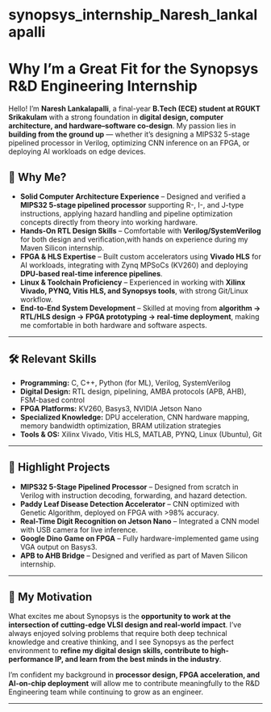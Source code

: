 # synopsys_internship_Naresh_lankalapalli
# Why I’m a Great Fit for the Synopsys R\&D Engineering Internship

Hello! I’m **Naresh Lankalapalli**, a final-year **B.Tech (ECE) student at RGUKT Srikakulam** with a strong foundation in **digital design, computer architecture, and hardware–software co-design**.
My passion lies in **building from the ground up** — whether it’s designing a MIPS32 5-stage pipelined processor in Verilog, optimizing CNN inference on an FPGA, or deploying AI workloads on edge devices.

## 🎯 Why Me?

* **Solid Computer Architecture Experience** – Designed and verified a **MIPS32 5-stage pipelined processor** supporting R-, I-, and J-type instructions, applying hazard handling and pipeline optimization concepts directly from theory into working hardware.
* **Hands-On RTL Design Skills** – Comfortable with **Verilog/SystemVerilog** for both design and verification,with hands on experience during my Maven Silicon internship.
* **FPGA & HLS Expertise** – Built custom accelerators using **Vivado HLS** for AI workloads, integrating with Zynq MPSoCs (KV260) and deploying **DPU-based real-time inference pipelines**.
* **Linux & Toolchain Proficiency** – Experienced in working with **Xilinx Vivado, PYNQ, Vitis HLS, and Synopsys tools**, with strong Git/Linux workflow.
* **End-to-End System Development** – Skilled at moving from **algorithm → RTL/HLS design → FPGA prototyping → real-time deployment**, making me comfortable in both hardware and software aspects.

---

## 🛠️ Relevant Skills

* **Programming:** C, C++, Python (for ML), Verilog, SystemVerilog
* **Digital Design:** RTL design, pipelining, AMBA protocols (APB, AHB), FSM-based control
* **FPGA Platforms:** KV260, Basys3, NVIDIA Jetson Nano
* **Specialized Knowledge:** DPU acceleration, CNN hardware mapping, memory bandwidth optimization, BRAM utilization strategies
* **Tools & OS:** Xilinx Vivado, Vitis HLS, MATLAB, PYNQ, Linux (Ubuntu), Git

---

## 📌 Highlight Projects

* **MIPS32 5-Stage Pipelined Processor** – Designed from scratch in Verilog with instruction decoding, forwarding, and hazard detection.
* **Paddy Leaf Disease Detection Accelerator** – CNN optimized with Genetic Algorithm, deployed on FPGA with >98% accuracy.
* **Real-Time Digit Recognition on Jetson Nano** – Integrated a CNN model with USB camera for live inference.
* **Google Dino Game on FPGA** – Fully hardware-implemented game using VGA output on Basys3.
* **APB to AHB Bridge** – Designed and verified as part of Maven Silicon internship.

---

## 🚀 My Motivation

What excites me about Synopsys is the **opportunity to work at the intersection of cutting-edge VLSI design and real-world impact**. I’ve always enjoyed solving problems that require both deep technical knowledge and creative thinking, and I see Synopsys as the perfect environment to **refine my digital design skills, contribute to high-performance IP, and learn from the best minds in the industry**.

I’m confident my background in **processor design, FPGA acceleration, and AI-on-chip deployment** will allow me to contribute meaningfully to the R\&D Engineering team while continuing to grow as an engineer.

---

